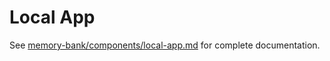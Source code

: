# Local App

See [memory-bank/components/local-app.md](../../memory-bank/components/local-app.md) for complete documentation.

